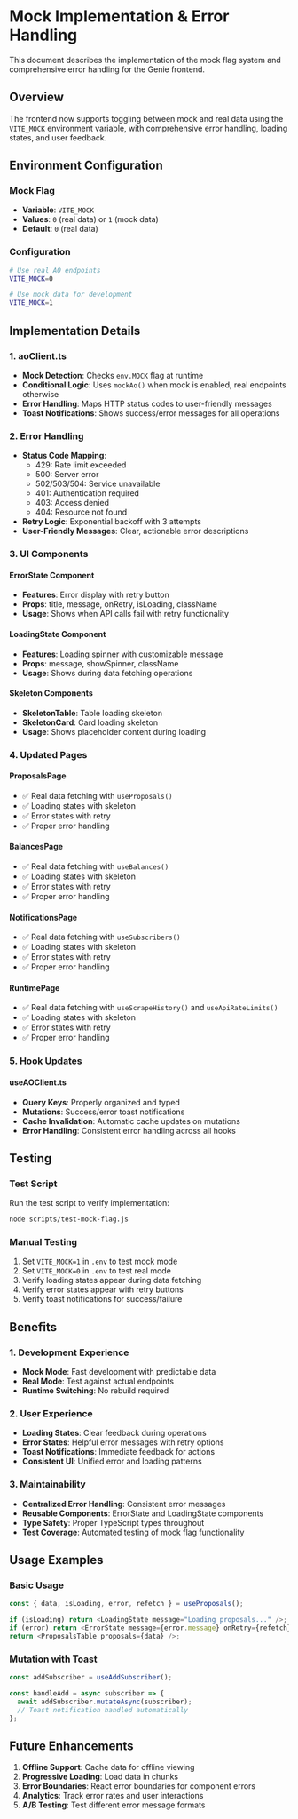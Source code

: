 # Mock Implementation & Error Handling

This document describes the implementation of the mock flag system and comprehensive error handling for the Genie frontend.

## Overview

The frontend now supports toggling between mock and real data using the `VITE_MOCK` environment variable, with comprehensive error handling, loading states, and user feedback.

## Environment Configuration

### Mock Flag

- **Variable**: `VITE_MOCK`
- **Values**: `0` (real data) or `1` (mock data)
- **Default**: `0` (real data)

### Configuration

```bash
# Use real AO endpoints
VITE_MOCK=0

# Use mock data for development
VITE_MOCK=1
```

## Implementation Details

### 1. aoClient.ts

- **Mock Detection**: Checks `env.MOCK` flag at runtime
- **Conditional Logic**: Uses `mockAo()` when mock is enabled, real endpoints otherwise
- **Error Handling**: Maps HTTP status codes to user-friendly messages
- **Toast Notifications**: Shows success/error messages for all operations

### 2. Error Handling

- **Status Code Mapping**:
  - 429: Rate limit exceeded
  - 500: Server error
  - 502/503/504: Service unavailable
  - 401: Authentication required
  - 403: Access denied
  - 404: Resource not found
- **Retry Logic**: Exponential backoff with 3 attempts
- **User-Friendly Messages**: Clear, actionable error descriptions

### 3. UI Components

#### ErrorState Component

- **Features**: Error display with retry button
- **Props**: title, message, onRetry, isLoading, className
- **Usage**: Shows when API calls fail with retry functionality

#### LoadingState Component

- **Features**: Loading spinner with customizable message
- **Props**: message, showSpinner, className
- **Usage**: Shows during data fetching operations

#### Skeleton Components

- **SkeletonTable**: Table loading skeleton
- **SkeletonCard**: Card loading skeleton
- **Usage**: Shows placeholder content during loading

### 4. Updated Pages

#### ProposalsPage

- ✅ Real data fetching with `useProposals()`
- ✅ Loading states with skeleton
- ✅ Error states with retry
- ✅ Proper error handling

#### BalancesPage

- ✅ Real data fetching with `useBalances()`
- ✅ Loading states with skeleton
- ✅ Error states with retry
- ✅ Proper error handling

#### NotificationsPage

- ✅ Real data fetching with `useSubscribers()`
- ✅ Loading states with skeleton
- ✅ Error states with retry
- ✅ Proper error handling

#### RuntimePage

- ✅ Real data fetching with `useScrapeHistory()` and `useApiRateLimits()`
- ✅ Loading states with skeleton
- ✅ Error states with retry
- ✅ Proper error handling

### 5. Hook Updates

#### useAOClient.ts

- **Query Keys**: Properly organized and typed
- **Mutations**: Success/error toast notifications
- **Cache Invalidation**: Automatic cache updates on mutations
- **Error Handling**: Consistent error handling across all hooks

## Testing

### Test Script

Run the test script to verify implementation:

```bash
node scripts/test-mock-flag.js
```

### Manual Testing

1. Set `VITE_MOCK=1` in `.env` to test mock mode
2. Set `VITE_MOCK=0` in `.env` to test real mode
3. Verify loading states appear during data fetching
4. Verify error states appear with retry buttons
5. Verify toast notifications for success/failure

## Benefits

### 1. Development Experience

- **Mock Mode**: Fast development with predictable data
- **Real Mode**: Test against actual endpoints
- **Runtime Switching**: No rebuild required

### 2. User Experience

- **Loading States**: Clear feedback during operations
- **Error States**: Helpful error messages with retry options
- **Toast Notifications**: Immediate feedback for actions
- **Consistent UI**: Unified error and loading patterns

### 3. Maintainability

- **Centralized Error Handling**: Consistent error messages
- **Reusable Components**: ErrorState and LoadingState components
- **Type Safety**: Proper TypeScript types throughout
- **Test Coverage**: Automated testing of mock flag functionality

## Usage Examples

### Basic Usage

```typescript
const { data, isLoading, error, refetch } = useProposals();

if (isLoading) return <LoadingState message="Loading proposals..." />;
if (error) return <ErrorState message={error.message} onRetry={refetch} />;
return <ProposalsTable proposals={data} />;
```

### Mutation with Toast

```typescript
const addSubscriber = useAddSubscriber();

const handleAdd = async subscriber => {
  await addSubscriber.mutateAsync(subscriber);
  // Toast notification handled automatically
};
```

## Future Enhancements

1. **Offline Support**: Cache data for offline viewing
2. **Progressive Loading**: Load data in chunks
3. **Error Boundaries**: React error boundaries for component errors
4. **Analytics**: Track error rates and user interactions
5. **A/B Testing**: Test different error message formats

